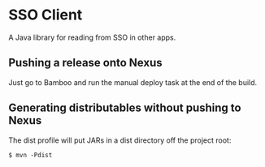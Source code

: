 SSO Client
=============

A Java library for reading from SSO in other apps.

Pushing a release onto Nexus
-------------

Just go to Bamboo and run the manual deploy task at the end of the build.
    
Generating distributables without pushing to Nexus
-------------

The dist profile will put JARs in a dist directory off the project root:

    $ mvn -Pdist